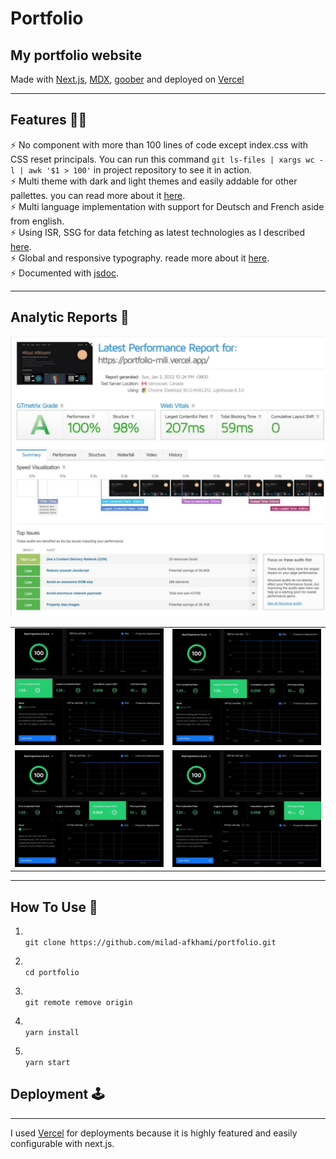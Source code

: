 # Portfolio

## My portfolio website

Made with [Next.js](https://nextjs.org/), [MDX](https://github.com/mdx-js/mdx), [goober](https://goober.js.org/) and deployed on [Vercel](https://vercel.com/)

---

## Features 💪🏻

⚡️ No component with more than 100 lines of code except index.css with CSS reset principals.
You can run this command `git ls-files | xargs wc -l | awk '$1 > 100'` in project repository to see it in action.\
⚡️ Multi theme with dark and light themes and easily addable for other pallettes. you can read more about it [here](https://milad-afkhami.com/blog/multi-theme). \
⚡️ Multi language implementation with support for Deutsch and French aside from english. \
⚡️ Using ISR, SSG for data fetching as latest technologies as I described [here](https://milad-afkhami.com/blog/data-fetching-pattern-preference). \
⚡️ Global and responsive typography. reade more about it [here](https://milad-afkhami.com/blog/typography). \
⚡️ Documented with [jsdoc](https://jsdoc.app/).

<!-- #TODO Making courses on youtube, walking through this repository -->

---

## Analytic Reports 📐

![gtmetrix grade for my portfolio](public/images/projects/portfolio/gtmetrix.jpg)

|                                                                   |                                                                   |
| :---------------------------------------------------------------: | :---------------------------------------------------------------: |
| ![FCP](public/images/projects/portfolio/vercel-analytics-FCP.jpg) | ![LCP](public/images/projects/portfolio/vercel-analytics-LCP.jpg) |
| ![CLS](public/images/projects/portfolio/vercel-analytics-CLS.jpg) | ![FID](public/images/projects/portfolio/vercel-analytics-FID.jpg) |

---

## How To Use 🔧

1. \
   `git clone https://github.com/milad-afkhami/portfolio.git`

2. \
   `cd portfolio`

3. \
   `git remote remove origin`

4. \
   `yarn install`

5. \
   `yarn start`

## Deployment 🕹

---

I used [Vercel](https://vercel.com/) for deployments because it is highly featured and easily configurable with next.js.
